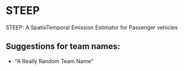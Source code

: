 # STEEP
STEEP: A SpatioTemporal Emission Estimator for Passenger vehicles

## Suggestions for team names:
- "A Really Random Team Name"

